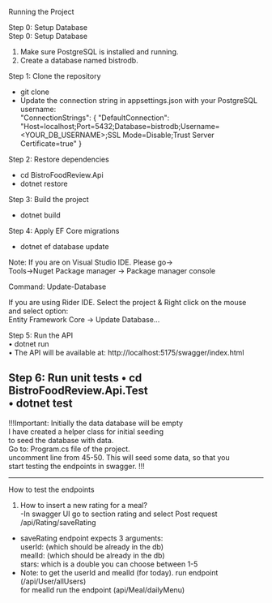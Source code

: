 Running the Project

Step 0: Setup Database  
Step 0: Setup Database
1.	Make sure PostgreSQL is installed and running.
2.	Create a database named bistrodb.

Step 1: Clone the repository
- git clone  
- Update the connection string in appsettings.json with your PostgreSQL username:  
  "ConnectionStrings": {
  "DefaultConnection": "Host=localhost;Port=5432;Database=bistrodb;Username=<YOUR_DB_USERNAME>;SSL Mode=Disable;Trust Server Certificate=true"
  }

Step 2: Restore dependencies  
- cd BistroFoodReview.Api
- dotnet restore

Step 3: Build the project  
- dotnet build

Step 4: Apply EF Core migrations  
- dotnet ef database update  

Note: If you are on Visual Studio IDE. Please go->  
Tools->Nuget Package manager -> Package manager console  

Command: Update-Database  

If you are using Rider IDE. Select the project & Right click on the mouse  
and select option:  
Entity Framework Core -> Update Database...  


Step 5: Run the API  
•	dotnet run  
•	The API will be available at:  http://localhost:5175/swagger/index.html  

Step 6: Run unit tests
•	cd BistroFoodReview.Api.Test  
•	dotnet test  
--------------------------------------------  

!!!Important: Initially the data database will be empty  
I have created a helper class for initial seeding  
to seed the database with data.  
Go to: Program.cs file of the project.  
uncomment line from 45-50. This will seed some data, so that you  
start testing the endpoints in swagger.  !!!  

--------------------------------------------  

How to test the endpoints  
1. How to insert a new rating for a meal?  
-In swagger UI go to section rating and select Post request  
/api/Rating/saveRating  
- saveRating endpoint expects 3 arguments:  
    userId: (which should be already in the db)  
    mealId: (which should be already in the db)  
    stars: which is a double you can choose between 1-5  
- Note: to get the userId and mealId (for today). run endpoint (/api/User/allUsers)  
for mealId run the endpoint (api/Meal/dailyMenu)  

